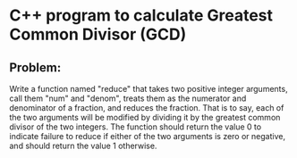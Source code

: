 # C++ program to calculate Greatest Common Divisor (GCD)

## Problem:

Write a function named "reduce" that takes two positive integer arguments, call them "num" and "denom", treats them as the numerator and denominator of a fraction, and reduces the fraction. That is to say, each of the two arguments will be modified by dividing it by the greatest common divisor of the two integers. The function should return the value 0 to indicate failure to reduce if either of the two arguments is zero or negative, and should return the value 1 otherwise. 
